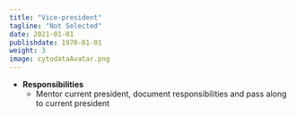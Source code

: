 ```yaml
---
title: "Vice-president"
tagline: "Not Selected"
date: 2021-01-01
publishdate: 1970-01-01
weight: 3
image: cytodataAvatar.png
---
```


- **Responsibilities**
  - Mentor current president, document responsibilities and pass along to current president
